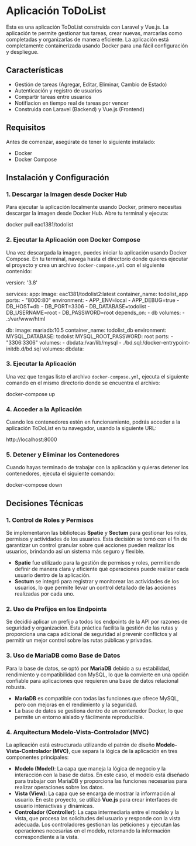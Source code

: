 # Aplicación ToDoList

Esta es una aplicación ToDoList construida con Laravel y Vue.js. La aplicación te permite gestionar tus tareas, crear nuevas, marcarlas como completadas y organizarlas de manera eficiente. La aplicación está completamente containerizada usando Docker para una fácil configuración y despliegue.

## Características

- Gestión de tareas (Agregar, Editar, Eliminar, Cambio de Estado)
- Autenticación y registro de usuarios
- Compartir tareas entre usuarios
- Notifiacion en tiempo real de tareas por vencer
- Construida con Laravel (Backend) y Vue.js (Frontend)

## Requisitos

Antes de comenzar, asegúrate de tener lo siguiente instalado:

- Docker
- Docker Compose

## Instalación y Configuración

### 1. Descargar la Imagen desde Docker Hub

Para ejecutar la aplicación localmente usando Docker, primero necesitas descargar la imagen desde Docker Hub. Abre tu terminal y ejecuta:

docker pull eac1381/todolist

### 2. Ejecutar la Aplicación con Docker Compose

Una vez descargada la imagen, puedes iniciar la aplicación usando Docker Compose. En tu terminal, navega hasta el directorio donde quieres ejecutar el proyecto y crea un archivo `docker-compose.yml` con el siguiente contenido:

version: '3.8'

services:
  app:
    image: eac1381/todolist2:latest
    container_name: todolist_app
    ports:
      - "8000:80"
    environment:
      - APP_ENV=local
      - APP_DEBUG=true
      - DB_HOST=db
      - DB_PORT=3306
      - DB_DATABASE=todolist
      - DB_USERNAME=root
      - DB_PASSWORD=root
    depends_on:
      - db
    volumes:
      - .:/var/www/html

  db:
    image: mariadb:10.5
    container_name: todolist_db
    environment:
      MYSQL_DATABASE: todolist
      MYSQL_ROOT_PASSWORD: root
    ports:
      - "3306:3306"
    volumes:
      - dbdata:/var/lib/mysql
      - ./bd.sql:/docker-entrypoint-initdb.d/bd.sql
volumes:
  dbdata:

  ### 3. Ejecutar la Aplicación

Una vez que tengas listo el archivo `docker-compose.yml`, ejecuta el siguiente comando en el mismo directorio donde se encuentra el archivo:

docker-compose up

### 4. Acceder a la Aplicación

Cuando los contenedores estén en funcionamiento, podrás acceder a la aplicación ToDoList en tu navegador, usando la siguiente URL:

http://localhost:8000

### 5. Detener y Eliminar los Contenedores

Cuando hayas terminado de trabajar con la aplicación y quieras detener los contenedores, ejecuta el siguiente comando:

docker-compose down



## Decisiones Técnicas

### 1. **Control de Roles y Permisos**

Se implementaron las bibliotecas **Spatie** y **Sectum** para gestionar los roles, permisos y actividades de los usuarios. Esta decisión se tomó con el fin de garantizar un control granular sobre qué acciones pueden realizar los usuarios, brindando así un sistema más seguro y flexible.

- **Spatie** fue utilizado para la gestión de permisos y roles, permitiendo definir de manera clara y eficiente qué operaciones puede realizar cada usuario dentro de la aplicación.
- **Sectum** se integró para registrar y monitorear las actividades de los usuarios, lo que permite llevar un control detallado de las acciones realizadas por cada uno.

### 2. **Uso de Prefijos en los Endpoints**

Se decidió aplicar un prefijo a todos los endpoints de la API por razones de seguridad y organización. Esta práctica facilita la gestión de las rutas y proporciona una capa adicional de seguridad al prevenir conflictos y al permitir un mejor control sobre las rutas públicas y privadas.

### 3. **Uso de MariaDB como Base de Datos**

Para la base de datos, se optó por **MariaDB** debido a su estabilidad, rendimiento y compatibilidad con MySQL, lo que la convierte en una opción confiable para aplicaciones que requieren una base de datos relacional robusta.

- **MariaDB** es compatible con todas las funciones que ofrece MySQL, pero con mejoras en el rendimiento y la seguridad. 
- La base de datos se gestiona dentro de un contenedor Docker, lo que permite un entorno aislado y fácilmente reproducible.

### 4. **Arquitectura Modelo-Vista-Controlador (MVC)**

La aplicación está estructurada utilizando el patrón de diseño **Modelo-Vista-Controlador (MVC)**, que separa la lógica de la aplicación en tres componentes principales:

- **Modelo (Model)**: La capa que maneja la lógica de negocio y la interacción con la base de datos. En este caso, el modelo está diseñado para trabajar con MariaDB y proporciona las funciones necesarias para realizar operaciones sobre los datos.
- **Vista (View)**: La capa que se encarga de mostrar la información al usuario. En este proyecto, se utilizó **Vue.js** para crear interfaces de usuario interactivas y dinámicas.
- **Controlador (Controller)**: La capa intermediaria entre el modelo y la vista, que procesa las solicitudes del usuario y responde con la vista adecuada. Los controladores gestionan las peticiones y ejecutan las operaciones necesarias en el modelo, retornando la información correspondiente a la vista.
